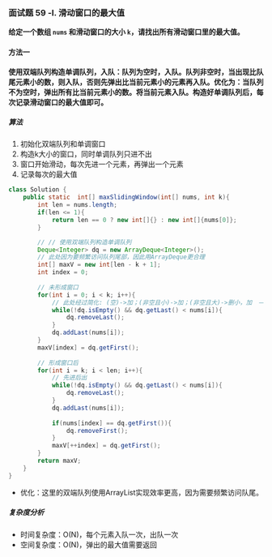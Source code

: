 ### 面试题 59 -Ⅰ. 滑动窗口的最大值

**给定一个数组 `nums` 和滑动窗口的大小 `k`，请找出所有滑动窗口里的最大值。**



#### 方法一

**使用双端队列构造单调队列，入队：队列为空时，入队。队列非空时，当出现比队尾元素小的数，则入队，否则先弹出比当前元素小的元素再入队。优化为：当队列不为空时，弹出所有比当前元素小的数。将当前元素入队。构造好单调队列后，每次记录滑动窗口的最大值即可。**

##### 算法

1. 初始化双端队列和单调窗口
2. 构造k大小的窗口，同时单调队列只进不出
3. 窗口开始滑动，每次先进一个元素，再弹出一个元素
4. 记录每次的最大值



```java
class Solution {
    public static  int[] maxSlidingWindow(int[] nums, int k){
        int len = nums.length;
        if(len <= 1){
            return len == 0 ? new int[]{} : new int[]{nums[0]};
        } 

        // // 使用双端队列构造单调队列
        Deque<Integer> dq = new ArrayDeque<Integer>();   
        // 此处因为要频繁访问队列尾部，因此用ArrayDeque更合理
        int[] maxV = new int[len - k + 1];
        int index = 0;
        
        // 未形成窗口
        for(int i = 0; i < k; i++){
            // 此处经过简化: (空)->加；(非空且小)->加；(非空且大)->删小，加  ——> (非空且大)-> 删；
            while(!dq.isEmpty() && dq.getLast() < nums[i]){
                dq.removeLast();
            }
            dq.addLast(nums[i]);
        }
        maxV[index] = dq.getFirst();
        
        // 形成窗口后
        for(int i = k; i < len; i++){               
            // 先进后出
            while(!dq.isEmpty() && dq.getLast() < nums[i]){
                dq.removeLast();
            } 
            dq.addLast(nums[i]);
            
            if(nums[index] == dq.getFirst()){
                dq.removeFirst();
            }
            maxV[++index] = dq.getFirst();
        }
        return maxV;
    }
}
```

- 优化：这里的双端队列使用ArrayList实现效率更高，因为需要频繁访问队尾。

##### 复杂度分析

- 时间复杂度：O(N)，每个元素入队一次，出队一次
- 空间复杂度：O(N)，弹出的最大值需要返回